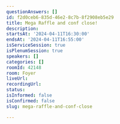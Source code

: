 ```yaml
---
questionAnswers: []
id: f2d0ceb6-835d-46e2-8c7b-8f2908eb5e29
title: Mega Raffle and conf close!
description: 
startsAt: '2024-04-11T16:30:00'
endsAt: '2024-04-11T16:55:00'
isServiceSession: true
isPlenumSession: true
speakers: []
categories: []
roomId: 42148
room: Foyer
liveUrl: 
recordingUrl: 
status: 
isInformed: false
isConfirmed: false
slug: mega-raffle-and-conf-close

---
```

